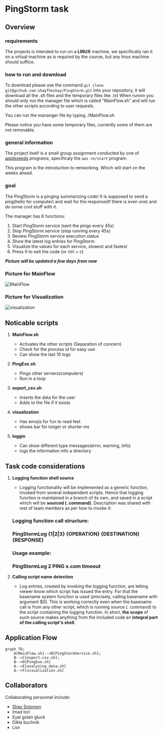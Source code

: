 # PingStorm task

## Overview

### requirements
The projects is intended to run on a **LINUX** machine, we specifically ran it on a virtual machine as is required by the course, but any linux machine should suffice.

### how to run and download
To download please use the command `git clone git@github.com:shayTheshay/PingStorm.git` into your repository, it will download all the .sh files and the temporary files like .txt 
When runnin you should only run the manager file which is called "MainFlow.sh" and will run the other scripts according to user requests.

You can run the mananger file by typing 
./MainFlow.sh

Please notice you have some temporary files, currently some of them are not removable.
### general information
The project itself is a small group assignment conducted by one of [appleseeds](https://appleseeds.org.il/) programs, specificaly the `aws re/start` program.

This program is the introduction to networking.
Which will start on the weeks ahead.

### goal
The PingStorm is a pinging summarizing code!
It is supposed to send a ping(hello for computer) and wait for the response(If there is even one) and do some cool stuff with it.

The manager has 6 functions:
1. Start PingStorm service (sent the pings every 45s) 
2. Stop PingStorm service (stop running every 45s)
3. Review PingStorm service execution status
4. Show the latest log entries for PingStorm
5. Visualize the values for each service, slowest and fastest
0. Press 0 to exit the code (or ctrl + c)

***Picture will be updated a few days from now***

### Picture for MainFlow 
![MainFlow](https://github.com/user-attachments/assets/ea2f17d0-dc57-464e-9ca2-a078569ca214)

### Picture for Visualization
![visualization](https://github.com/user-attachments/assets/a502d1f8-f62b-4bc6-92a0-8c8c59cc695d)

## Noticable scripts
1. **MainFlow.sh**   
    * Activates the other scripts (Separation of concern)
    * Check for the process id for easy use
    * Can show the last 10 logs

2. **PingExe.sh**
    * Pings other servers(computers)
    * Run in a loop 

3. **export_csv.sh**
    * Inserts the data for the user 
    * Adds to the file if it exists
4. **visualization**
    * Has emojis for fun to read feel
    * shows bar for longer or shorter ms
5. **loggin** 
    * Can show different type messages(error, warning, info)
    * logs the information info a directory

## Task code considerations

1. **Logging function shell source**   
    
    * Logging functionality will be implemented as a generic function, invoked from several independent scripts. Hence that logging function is maintained in a branch of its own, and saved in a script which will be **sourced (. command)**. Description was shared with rest of team members as per how to invoke it:

   ### Logging function call structure:                              ###
   ### PingStormLog {1|2|3} {OPERATION} {DESTINATION} {RESPONSE}     ###
   ###                                                               ### 
   ### Usage example:                                                ### 
   ### PingStormLog 2 PING x.com timeout                             ###


2. **Calling script name detection**   

    * Log entries, created by invoking the logging function, are letting viewer know which script has issued the entry. For that the basename system function is used (precisely, calling basename with argument $0). This is working correctly even when the basename call is from any other script, which is running source (. command) to the script containing the logging function. In short, **the scope** of such source makes anything from the included code an **integral part of the calling script's shell**.



## Application Flow
```mermaid
graph TD;
    A[MainFlow.sh]-->B[PingStormService.sh];
    B-->C[export-csv.sh];
    B-->D[PingExe.sh]
    A-->E[analyzing_data.sh]
    A-->F[visualization.sh]
```
## Collaborators

Collaborating personnel include:

- [Shay Solomon](https://www.linkedin.com/in/shay-solomon/)
- Imad tori
- Eyal golan gluck
- Dikla buchnik
- Lior 
